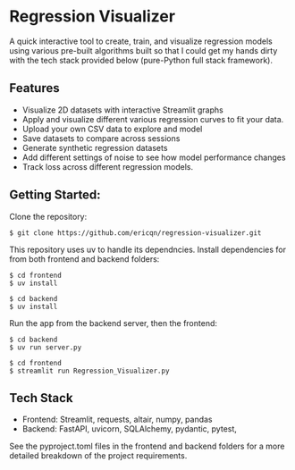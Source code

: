 # Regression Visualizer

A quick interactive tool to create, train, and visualize regression models using various pre-built algorithms built so that I could get my hands dirty with the tech stack provided below (pure-Python full stack framework).

## Features
- Visualize 2D datasets with interactive Streamlit graphs
- Apply and visualize different various regression curves to fit your data.
- Upload your own CSV data to explore and model
- Save datasets to compare across sessions
- Generate synthetic regression datasets
- Add different settings of noise to see how model performance changes
- Track loss across different regression models.

## Getting Started:
Clone the repository:

`$ git clone https://github.com/ericqn/regression-visualizer.git`

This repository uses uv to handle its dependncies. Install dependencies for from both frontend and backend folders:
```
$ cd frontend
$ uv install
```

```
$ cd backend
$ uv install
```

Run the app from the backend server, then the frontend:
```
$ cd backend
$ uv run server.py
```

```
$ cd frontend
$ streamlit run Regression_Visualizer.py
```

## Tech Stack
- Frontend: Streamlit, requests, altair, numpy, pandas
- Backend: FastAPI, uvicorn, SQLAlchemy, pydantic, pytest, 

See the pyproject.toml files in the frontend and backend folders for a more detailed breakdown of the project requirements.
